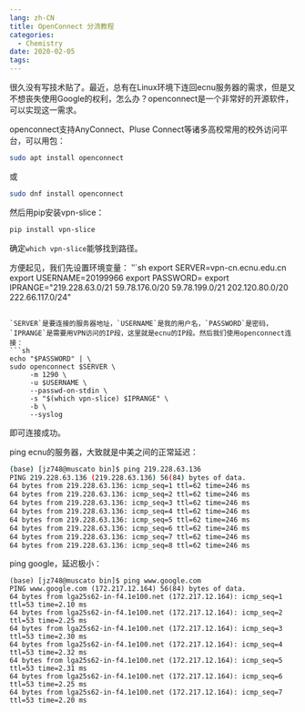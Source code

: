 ```yaml
---
lang: zh-CN
title: OpenConnect 分流教程
categories:
  - Chemistry
date: 2020-02-05
tags:
---
```


很久没有写技术贴了。最近，总有在Linux环境下连回ecnu服务器的需求，但是又不想丧失使用Google的权利，怎么办？openconnect是一个非常好的开源软件，可以实现这一需求。

openconnect支持AnyConnect、Pluse Connect等诸多高校常用的校外访问平台，可以用包：

```sh
sudo apt install openconnect
```

或

```sh
sudo dnf install openconnect
```

然后用pip安装vpn-slice：
```sh
pip install vpn-slice
```
确定`which vpn-slice`能够找到路径。

方便起见，我们先设置环境变量：
‵‵`sh
export SERVER=vpn-cn.ecnu.edu.cn
export USERNAME=20199966
export PASSWORD=<HIDDEN>
export IPRANGE="219.228.63.0/21 59.78.176.0/20 59.78.199.0/21 202.120.80.0/20 222.66.117.0/24"
```

`SERVER`是要连接的服务器地址，`USERNAME`是我的用户名，`PASSWORD`是密码，`IPRANGE`是需要用VPN访问的IP段，这里就是ecnu的IP段。然后我们使用openconnect连接：
```sh
echo "$PASSWORD" | \
sudo openconnect $SERVER \
     -m 1290 \
     -u $USERNAME \
     --passwd-on-stdin \
     -s "$(which vpn-slice) $IPRANGE" \                                                                                                                                                                                                                                                                                       
     -b \
     --syslog
```
即可连接成功。

ping ecnu的服务器，大致就是中美之间的正常延迟：
```sh
(base) [jz748@muscato bin]$ ping 219.228.63.136
PING 219.228.63.136 (219.228.63.136) 56(84) bytes of data.
64 bytes from 219.228.63.136: icmp_seq=1 ttl=62 time=246 ms
64 bytes from 219.228.63.136: icmp_seq=2 ttl=62 time=246 ms
64 bytes from 219.228.63.136: icmp_seq=3 ttl=62 time=246 ms
64 bytes from 219.228.63.136: icmp_seq=4 ttl=62 time=246 ms
64 bytes from 219.228.63.136: icmp_seq=5 ttl=62 time=246 ms
64 bytes from 219.228.63.136: icmp_seq=6 ttl=62 time=246 ms
64 bytes from 219.228.63.136: icmp_seq=7 ttl=62 time=246 ms
64 bytes from 219.228.63.136: icmp_seq=8 ttl=62 time=246 ms
```

ping google，延迟极小：
```
(base) [jz748@muscato bin]$ ping www.google.com
PING www.google.com (172.217.12.164) 56(84) bytes of data.
64 bytes from lga25s62-in-f4.1e100.net (172.217.12.164): icmp_seq=1 ttl=53 time=2.10 ms
64 bytes from lga25s62-in-f4.1e100.net (172.217.12.164): icmp_seq=2 ttl=53 time=2.25 ms
64 bytes from lga25s62-in-f4.1e100.net (172.217.12.164): icmp_seq=3 ttl=53 time=2.30 ms
64 bytes from lga25s62-in-f4.1e100.net (172.217.12.164): icmp_seq=4 ttl=53 time=2.32 ms
64 bytes from lga25s62-in-f4.1e100.net (172.217.12.164): icmp_seq=5 ttl=53 time=2.31 ms
64 bytes from lga25s62-in-f4.1e100.net (172.217.12.164): icmp_seq=6 ttl=53 time=2.25 ms
64 bytes from lga25s62-in-f4.1e100.net (172.217.12.164): icmp_seq=7 ttl=53 time=2.20 ms
```
